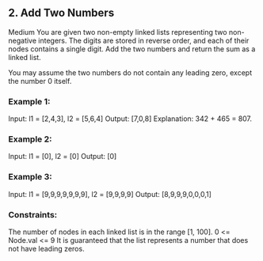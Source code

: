 ## 2. Add Two Numbers
Medium
You are given two non-empty linked lists representing two non-negative integers. The digits are stored in reverse order, and each of their nodes contains a single digit. Add the two numbers and return the sum as a linked list.

You may assume the two numbers do not contain any leading zero, except the number 0 itself.

 

### Example 1:
Input: l1 = [2,4,3], l2 = [5,6,4]
Output: [7,0,8]
Explanation: 342 + 465 = 807.

### Example 2:
Input: l1 = [0], l2 = [0]
Output: [0]

### Example 3:
Input: l1 = [9,9,9,9,9,9,9], l2 = [9,9,9,9]
Output: [8,9,9,9,0,0,0,1]
 

### Constraints:
The number of nodes in each linked list is in the range [1, 100].
0 <= Node.val <= 9
It is guaranteed that the list represents a number that does not have leading zeros.